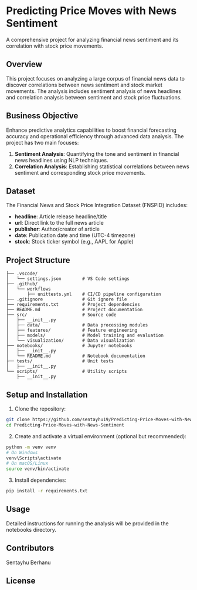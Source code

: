 # Predicting Price Moves with News Sentiment

A comprehensive project for analyzing financial news sentiment and its correlation with stock price movements.

## Overview

This project focuses on analyzing a large corpus of financial news data to discover correlations between news sentiment and stock market movements. The analysis includes sentiment analysis of news headlines and correlation analysis between sentiment and stock price fluctuations.

## Business Objective

Enhance predictive analytics capabilities to boost financial forecasting accuracy and operational efficiency through advanced data analysis. The project has two main focuses:

1. **Sentiment Analysis**: Quantifying the tone and sentiment in financial news headlines using NLP techniques.
2. **Correlation Analysis**: Establishing statistical correlations between news sentiment and corresponding stock price movements.

## Dataset

The Financial News and Stock Price Integration Dataset (FNSPID) includes:

- **headline**: Article release headline/title
- **url**: Direct link to the full news article
- **publisher**: Author/creator of article
- **date**: Publication date and time (UTC-4 timezone)
- **stock**: Stock ticker symbol (e.g., AAPL for Apple)

## Project Structure

```
├── .vscode/
│   └── settings.json        # VS Code settings
├── .github/
│   └── workflows
│       ├── unittests.yml    # CI/CD pipeline configuration
├── .gitignore               # Git ignore file
├── requirements.txt         # Project dependencies
├── README.md                # Project documentation
├── src/                     # Source code
│   ├── __init__.py
│   ├── data/                # Data processing modules
│   ├── features/            # Feature engineering
│   ├── models/              # Model training and evaluation
│   └── visualization/       # Data visualization
├── notebooks/               # Jupyter notebooks
│   ├── __init__.py
│   └── README.md            # Notebook documentation
├── tests/                   # Unit tests
│   ├── __init__.py
└── scripts/                 # Utility scripts
    ├── __init__.py
```

## Setup and Installation

1. Clone the repository:

```bash
git clone https://github.com/sentayhu19/Predicting-Price-Moves-with-News-Sentiment.git
cd Predicting-Price-Moves-with-News-Sentiment
```

2. Create and activate a virtual environment (optional but recommended):

```bash
python -m venv venv
# On Windows
venv\Scripts\activate
# On macOS/Linux
source venv/bin/activate
```

3. Install dependencies:

```bash
pip install -r requirements.txt
```

## Usage

Detailed instructions for running the analysis will be provided in the notebooks directory.

## Contributors

Sentayhu Berhanu

## License
